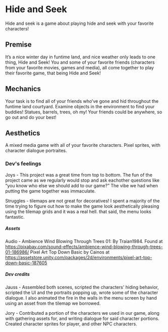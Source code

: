 # Hide and Seek

Hide and seek is a game about playing hide and seek with your favorite characters!

## Premise
It’s a nice winter day in funtime land, and nice weather only leads to one thing, Hide and Seek! You and some of your favorite friends (characters from your favorite movies, games and media), all come together to play their favorite game, that being Hide and Seek! 


## Mechanics
Your task is to find all of your friends who’ve gone and hid throughout the funtime land courtyard. Examine objects in the environment to find your buddies! Statues, barrels, trees, oh my! Your friends could be anywhere, so go out and do your best!

## Aesthetics
A mixed media game with all of your favorite characters. Pixel sprites, with character dialogue portraites.

### Dev's feelings
Joys - This project was a great time from top to bottom. The fun of the project came as we regularly would stop and ask eachother questions like “you know who else we should add to our game?” The vibe we had when putting the game together was immaculate.

Struggles - tilemaps are not great for decoratives! I spent a majority of the time trying to figure out how to make the game look aesthetically pleasing using the tilemap grids and it was a real hell. that said, the menu looks fantastic.


##### Assets
Audio - Ambience Wind Blowing Through Trees 01: By Traian1984.
Found at https://pixabay.com/sound-effects/ambience-wind-blowing-through-trees-01-186986/
Pixel Art Top Down Basic by Cainos at https://assetstore.unity.com/packages/2d/environments/pixel-art-top-down-basic-187605

##### Dev credits
Jauss - Assembled both scenes, scripted the characters' hiding behavior, scripted the UI and the portraits popping up, wrote some of the character dialogue. I also animated the fire in the walls in the menu screen by hand using an asset from the tilemap we borrowed.

Jory - Contributed a portion of the characters we used in our game, along with gathering assets for, and writing dialogue for said character portions. Created character sprites for player, and other NPC characters. 
